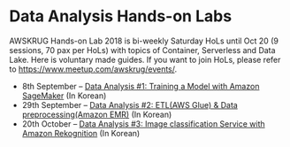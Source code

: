 # Data Analysis Hands-on Labs
AWSKRUG Hands-on Lab 2018 is bi-weekly Saturday HoLs until Oct 20 (9 sessions, 70 pax per HoLs) with topics of Container, Serverless and Data Lake. Here is voluntary made guides. If you want to join HoLs, please refer to https://www.meetup.com/awskrug/events/.

* 8th September – [Data Analysis #1: Training a Model with Amazon SageMaker](2_ModelTraining)  (In Korean)
* 29th September – [Data Analysis #2: ETL(AWS Glue) & Data preprocessing(Amazon EMR)](http://bit.ly/awskrug핸즈온2018-DA2)  (In Korean)
* 20th October – [Data Analysis #3: Image classification Service with Amazon Rekognition](3_Rekognition)  (In Korean)
